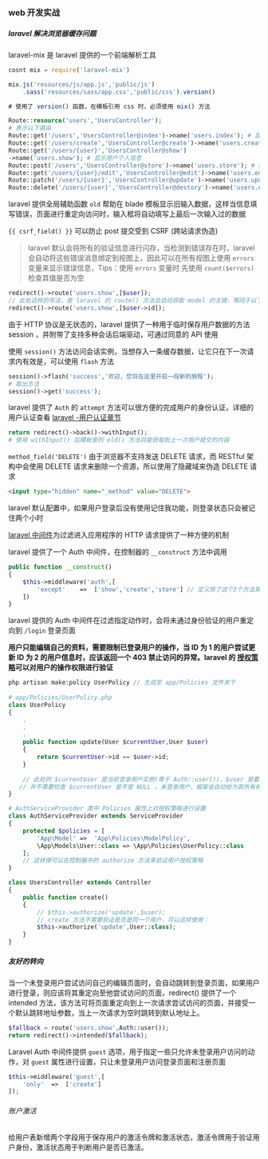 ### web 开发实战

##### laravel 解决浏览器缓存问题

laravel-mix 是 laravel 提供的一个前端解析工具

```javascript
cosnt mix = require('laravel-mix')

mix.js('resources/js/app.js','public/js')
	.sass('resources/sass/app.css','public/css').version()

# 使用了 version() 函数，在模板引用 css 时，必须使用 mix() 方法
```

```php
Route::resource('users','UsersController');
# 表示以下路由
Route::get('/users','UsersController@index')->name('users.index'); # 显示所有用户的列表页面
Route::get('/users/create','UsersController@create')->name('users.create'); # 创建用户页面
Route::get('/users/{user}','UsersController@show')
->name('users.show'); # 显示用户个人信息
Route::post('/users','UsersController@store')->name('users.store'); # 创建用户
Route::get('/users/{user}/edit','UsersController@edit')->name('users.edit'); # 编辑用户个人资料页面
Route::patch('/users/{user}','UsersController@update')->name('users.update'); # 更新用户
Route::delete('/users/{user}','UsersController@destory')->name('users.destory'); # 删除用户

```

laravel 提供全局辅助函数 `old` 帮助在 blade 模板显示旧输入数据，这样当信息填写错误，页面进行重定向访问时，输入框将自动填写上最后一次输入过的数据

`{{ csrf_field() }}` 可以防止 post 提交受到 CSRF (跨站请求伪造)

> laravel 默认会将所有的验证信息进行闪存，当检测到错误存在时，laravel 会自动将这些错误消息绑定到视图上，因此可以在所有视图上使用  `errors` 变量来显示错误信息，Tips：使用 `errors` 变量时 先使用 `count($errors)` 检查其值是否为空

```php
redirect()->route('users.show',[$user]);
// 此处这样的写法，是 laravel 的 route() 方法会自动获取 model 的主键，等同于以下
redirect()->route('users.show',[$user->id]);
```

由于 HTTP 协议是无状态的，laravel 提供了一种用于临时保存用户数据的方法 session ，并附带了支持多种会话后端驱动，可通过同意的 API 使用

使用 `session()` 方法访问会话实例，当想存入一条缓存数据，让它只在下一次请求内有效是，可以使用 `flash` 方法

```php
session()->flash('success','欢迎，您将在这里开启一段新的旅程');
# 取出方法
session()->get('success');
```

 laravel 提供了 `Auth` 的 `attempt` 方法可以很方便的完成用户的身份认证，详细的用户认证查看 [laravel -用户认证章节](https://learnku.com/docs/laravel/5.7/authentication/2269)

```php
return redirect()->back()->withInput();
# 使用 withInput() 后模板里的 old() 方法将能获取到上一次用户提交的内容
```

`method_field('DELETE')`  由于浏览器不支持发送 DELETE 请求，而 RESTful 架构中会使用 DELETE 请求来删除一个资源，所以使用了隐藏域来伪造 DELETE 请求

```html
<input type="hidden" name="_method" value="DELETE">
```

laravel 默认配置中，如果用户登录后没有使用记住我功能，则登录状态只会被记住两个小时

[laravel 中间件](https://learnku.com/docs/laravel/5.7/middleware/2254)为过滤进入应用程序的 HTTP 请求提供了一种方便的机制

laravel 提供了一个 Auth 中间件，在控制器的 `__construct` 方法中调用

```php
public function __construct()
{
    $this->middleware('auth',[
        'except'	=>	['show','create','store'] // 定义除了这个3个方法其余方法都需要验证
    ])
}
```

laravel 提供的 Auth 中间件在过滤指定动作时，会将未通过身份验证的用户重定向到 `/login`  登录页面

**用户只能编辑自己的资料，需要限制已登录用户的操作，当 ID 为 1 的用户尝试更新 ID 为 2 的用户信息时，应该返回一个 403 禁止访问的异常。laravel 的 [授权策略](https://learnku.com/docs/laravel/5.7/authorization/2271#policies)可以对用户的操作权限进行验证**

```php
php artisan make:policy UserPolicy // 生成至 app/Policies 文件夹下
    
# app/Policies/UserPolicy.php
class UserPolicy
{
    .
    .
    .
    public function update(User $currentUser,User $user)
    {
        return $currentUser->id == $user->id;
    }
    
    // 此处的 $currentUser 是当前登录用户实例(等于 Auth::user())，$user 是要进行授权的用户实例（也就是隐式路由自动绑定的实例）
   // 并不需要检查 $currentUser 是不是 NULL ，未登录用户，框架会自动给为其所有权限返回 false
}

# AuthServiceProvider 类中 Policies 属性上对授权策略进行设置
class AuthServiceProvider extends ServiceProvider
{
    protected $policies = [
        'App\Model'	=>	'App\Policies\ModelPolicy',
        \App\Models\User::class => \App\Policies\UserPolicy::class
    ];
    // 这样便可以在控制器中的 authorize 方法来验证用户授权策略
}

class UsersController extends Controller
{
    public function create()
    {
        // $this->authorize('update',$user);
        // create 方法不需要验证是否是同一个用户，可以这样使用：
        $this->authorize('update',User::class);
    }
}
```
##### 友好的转向

当一个未登录用户尝试访问自己的编辑页面时，会自动跳转到登录页面，如果用户进行登录，则应该将其重定向至他尝试访问的页面，redirect() 提供了一个 intended 方法，该方法可将页面重定向到上一次请求尝试访问的页面，并接受一个默认跳转地址参数，当上一次请求为空时跳转到默认地址上。

```php
$fallback = route('users.show',Auth::user());
return redirect()->intended($fallback);
```

Laravel Auth 中间件提供 `guest` 选项，用于指定一些只允许未登录用户访问的动作，对 `guest` 属性进行设置，只让未登录用户访问登录页面和注册页面

```php
$this->middleware('guest',[
    'only'	=>	['create']
]);
```

###### 账户激活

给用户表新增两个字段用于保存用户的激活令牌和激活状态，激活令牌用于验证用户身份，激活状态用于判断用户是否已激活。

